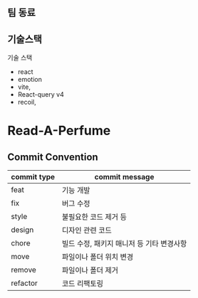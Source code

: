 ## 팀 동료

## 기술스택

기술 스택

- react
- emotion
- vite,
- React-query v4
- recoil,

# Read-A-Perfume

## Commit Convention

| commit type | commit message                            |
| ----------- | ----------------------------------------- |
| feat        | 기능 개발                                 |
| fix         | 버그 수정                                 |
| style       | 불필요한 코드 제거 등                     |
| design      | 디자인 관련 코드                          |
| chore       | 빌드 수정, 패키지 매니저 등 기타 변경사항 |
| move        | 파일이나 폴더 위치 변경                   |
| remove      | 파일이나 폴더 제거                        |
| refactor    | 코드 리팩토링                             |
